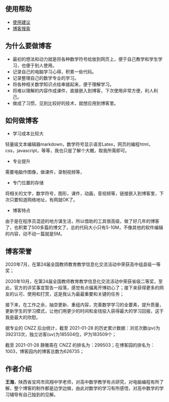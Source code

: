 ##  使用帮助

*  <a  href="https://www.cnblogs.com/wanghai0666/p/12248429.html"  target="_blank">使用建议</a> 
*  <a href="https://www.cnblogs.com/wanghai0666/p/11155962.html"   target="_blank">博客搜索</a>

##   为什么要做博客

*  最初的想法和动力就是将各种数学符号给放到网页上，便于自己教学和学生学习，也便于别人使用。
*  记录自己的电脑学习心得，积累一些代码。
*  记录整理自己的数学专业的学习。
*  将各种相关数学知识点给串接起来，便于理解学习。
*  将难以理解的内容作成课件，直接嵌入到博客，下次使用非常方便，利人利己。
*  做成了习惯，见到比较好的技术，就想应用到博客里。

## 如何做博客

*  学习成本比较大

轻量级文本编辑器markdown，数学符号显示语言Latex，网页的编程html，css，javascript，等等，我也只是了解个大概，取我所需即可。

*  专业提升

需要电脑作图像，做课件，录制视频等，

* 专门位置的存储

将相关的文字，数学符号，图形，课件，动画，音视频等，链接嵌入到博客里，下次只要知道网络地址，有网就OK了。

*  博客特点

由于是在程序员混迹的地方谋生活，所以借助的工具很高级，做了好几年的博客了，也积累了500多篇的博文了，总的代码大小只有5-10M，不像其他的软件编辑的内容，动不动一篇就是5M。


## 博客荣誉

2020年7月，在第24届全国教师教育教学信息化交流活动中荣获高中组县级一等奖；

2020年10月，在第24届全国教师教育教学信息化交流活动中荣获省级二等奖，至此，官方的评奖事宜暂告一段落，感觉有点偏离开博初心了；接下来获得更多的网友的认可、使用和打赏，这是我认为最最重要和关键的任务；

接下来，在工作之余，抽空更新、重组内容，完善数学学习的全要素，提升质量，更新学生的学习模式，让他们用更少的时间和金钱投入获得最大的学习回报，这于我是最大的欣慰。

据专业的 CNZZ 后台统计，截至 2021-01-28 的历史累计数据：浏览次数(pv)为392313次，独立访客(uv)为185504位，IP为183509个；

截至 2021-01-28 静雅斋在 CNZZ 的排名为：299503；在博客园的排名为：1003，博客园内的博客总数为626735；

## 作者介绍

 **王海**，陕西省宝鸡市凤翔中学老师，对高中数学教学有点研究，对电脑编程有所了解，整个博客的制作都是边学边做，由此对数学的学习有所感悟，对高中数学的学习辅导有自己独到的见解。

